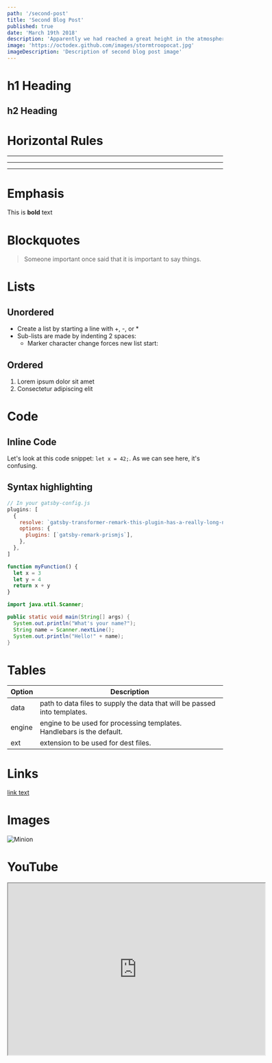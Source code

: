 ```yaml
---
path: '/second-post'
title: 'Second Blog Post'
published: true
date: 'March 19th 2018'
description: 'Apparently we had reached a great height in the atmosphere, for the sky was a dead black, an'
image: 'https://octodex.github.com/images/stormtroopocat.jpg'
imageDescription: 'Description of second blog post image'
---
```


# h1 Heading

## h2 Heading

# Horizontal Rules

---

---

---

# Emphasis

This is **bold** text

# Blockquotes

> Someone important once said that it is important to say things.

# Lists

## Unordered

* Create a list by starting a line with +, -, or \*
* Sub-lists are made by indenting 2 spaces:
  * Marker character change forces new list start:

## Ordered

1.  Lorem ipsum dolor sit amet
2.  Consectetur adipiscing elit

# Code

## Inline Code

Let's look at this code snippet: `let x = 42;`. As we can see here, it's confusing.

## Syntax highlighting

```javascript
// In your gatsby-config.js
plugins: [
  {
    resolve: `gatsby-transformer-remark-this-plugin-has-a-really-long-name-for-some-reason`,
    options: {
      plugins: [`gatsby-remark-prismjs`],
    },
  },
]

function myFunction() {
  let x = 3
  let y = 4
  return x + y
}
```

```java
import java.util.Scanner;

public static void main(String[] args) {
  System.out.println("What's your name?");
  String name = Scanner.nextLine();
  System.out.println("Hello!" + name);
}
```

# Tables

| Option | Description                                                               |
| ------ | ------------------------------------------------------------------------- |
| data   | path to data files to supply the data that will be passed into templates. |
| engine | engine to be used for processing templates. Handlebars is the default.    |
| ext    | extension to be used for dest files.                                      |

# Links

[link text](http://dev.nodeca.com)

# Images

![Minion](https://octodex.github.com/images/minion.png)

# YouTube

<iframe width="600" height="400" src="https://www.youtube.com/embed/cOc6U5DgkQM"></iframe>
